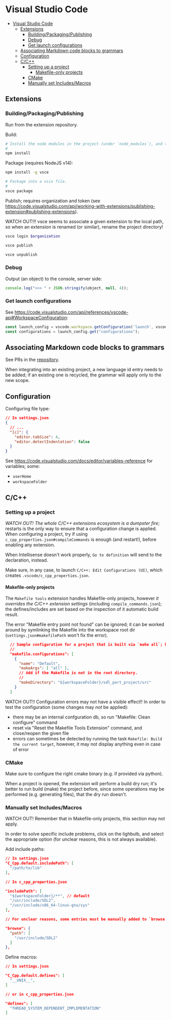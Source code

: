 # Visual Studio Code

- [Visual Studio Code](#visual-studio-code)
  - [Extensions](#extensions)
    - [Building/Packaging/Publishing](#buildingpackagingpublishing)
    - [Debug](#debug)
    - [Get launch configurations](#get-launch-configurations)
  - [Associating Markdown code blocks to grammars](#associating-markdown-code-blocks-to-grammars)
  - [Configuration](#configuration)
  - [C/C++](#cc)
    - [Setting up a project](#setting-up-a-project)
      - [Makefile-only projects](#makefile-only-projects)
    - [CMake](#cmake)
    - [Manually set Includes/Macros](#manually-set-includesmacros)

## Extensions

### Building/Packaging/Publishing

Run from the extension repository.

Build:

```sh
# Install the node modules in the project (under `node_modules`), and transpile; interrupt after compilation.
#
npm install
```

Package (requires NodeJS v14):

```sh
npm install -g vsce

# Package into a vsix file.
#
vsce package
```

Publish; requires organization and token (see https://code.visualstudio.com/api/working-with-extensions/publishing-extension#publishing-extensions).

WATCH OUT!!! vsce seems to associate a given extension to the local path, so when an extension is renamed (or similar), rename the project directory!

```sh
vsce login $organization

vsce publish

vsce unpublish
```

### Debug

Output (an object) to the console, server side:

```js
console.log(">>> " + JSON.stringify(object, null, 4));
```

### Get launch configurations

See https://code.visualstudio.com/api/references/vscode-api#WorkspaceConfiguration:

```js
const launch_config = vscode.workspace.getConfiguration('launch', vscode.workspace.workspaceFolders[0].uri);
const configurations = launch_config.get("configurations");
```

## Associating Markdown code blocks to grammars

See PRs in the [repository](https://github.com/64kramsystem/vscode-fenced-code-block-grammar-injections).

When integrating into an existing project, a new language id entry needs to be added; if an existing one is recycled, the grammar will apply only to the new scope.

## Configuration

Configuring file type:

```json
// In settings.json
{
  // ...
  "[c]": {
    "editor.tabSize": 4,
    "editor.detectIndentation": false
  }
}
```

See https://code.visualstudio.com/docs/editor/variables-reference for variables; some:

- `userHome`
- `workspaceFolder`

## C/C++

### Setting up a project

_WATCH OUT! The whole C/C++ extensions ecosystem is a dumpster fire_; restarts is the only way to ensure that a configuration change is applied. When configuring a project, try if using `c_cpp_properties.json#compileCommands` is enough (and restart!), before enabling any extension.

When Intellisense doesn't work properly, `Go to definition` will send to the declaration, instead.

Make sure, in any case, to launch `C/C++: Edit Configurations (UI)`, which creates `.vscode/c_cpp_properties.json`.

#### Makefile-only projects

The `Makefile tools` extension handles Makefile-only projects, however *it overrides the C/C++ extension settings* (including `compile_commands.json`); the defines/includes are set based on the inspection of it automatic build result.

The error "Makefile entry point not found" can be ignored; it can be worked around by symlinking the Makefile into the workspace root dir (`settings.json#makefilePath` won't fix the error).

```json
  // Sample configuration for a project that is built via `make all`; becomes the default.
  //
  "makefile.configurations": [
    {
      "name": "Default",
      "makeArgs": [ "all" ],
      // Add if the Makefile is not in the root directory.
      //
      "makeDirectory": "${workspaceFolder}/sdl_port_project/src"
    }
  ]
```

WATCH OUT!! Configuration errors may not have a visible effect!! In order to test the configuration (some changes may *not* be applied):

- there may be an internal confguration db, so run "Makefile: Clean configure" command
- reset via "Reset the Makefile Tools Extension" command, and close/reopen the given file
- errors can sometimes be detected by running the task `Makefile: Build the current target`, however, it may not display anything even in case of error

### CMake

Make sure to configure the right cmake binary (e.g. if provided via python).

When a project is opened, the extension will perform a build dry run; it's better to run build (make) the project before, since some operations may be performed (e.g. generating files), that the dry run doesn't.

### Manually set Includes/Macros

WATCH OUT! Remember that in Makefile-only projects, this section may not apply.

In order to solve specific include problems, click on the lighbulb, and select the appropriate option (for unclear reasons, this is not always available).

Add include paths:

```json
// In settings.json
"C_Cpp.default.includePath": [
  "/path/to/lib"
],

// In c_cpp_properties.json

"includePath": [
  "${workspaceFolder}/**", // default
  "/usr/include/SDL2",
  "/usr/include/x86_64-linux-gnu/sys"
],

// For unclear reasons, some entries must be manually added to `browse.path`, otherwise, a warning is raised:

"browse": {
  "path": [
    "/usr/include/SDL2"
  ]
},
```

Define macros:

```json
// In settings.json

"C_Cpp.default.defines": [
  "__UNIX__",
]

// or in c_cpp_properties.json

"defines": [
  "THREAD_SYSTEM_DEPENDENT_IMPLEMENTATION"
]
```

